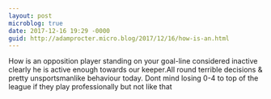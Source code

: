```yaml
---
layout: post
microblog: true
date: 2017-12-16 19:29 -0000
guid: http://adamprocter.micro.blog/2017/12/16/how-is-an.html
---
```

How is an opposition player standing on your goal-line considered inactive clearly he is active enough towards our keeper.All round terrible decisions & pretty unsportsmanlike behaviour today. Dont mind losing 0-4 to top of the league if they play professionally but not like that
